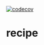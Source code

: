 [![codecov](https://codecov.io/gh/tamsirMalick/recipe/branch/master/graph/badge.svg?token=V6O36KO2IK)](https://codecov.io/gh/tamsirMalick/recipe)

# recipe
